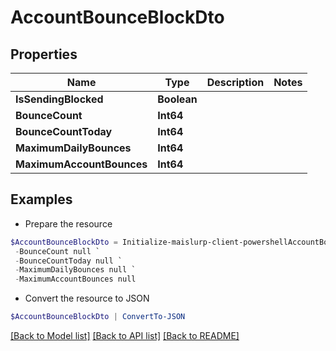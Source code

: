 # AccountBounceBlockDto
## Properties

Name | Type | Description | Notes
------------ | ------------- | ------------- | -------------
**IsSendingBlocked** | **Boolean** |  | 
**BounceCount** | **Int64** |  | 
**BounceCountToday** | **Int64** |  | 
**MaximumDailyBounces** | **Int64** |  | 
**MaximumAccountBounces** | **Int64** |  | 

## Examples

- Prepare the resource
```powershell
$AccountBounceBlockDto = Initialize-maislurp-client-powershellAccountBounceBlockDto  -IsSendingBlocked null `
 -BounceCount null `
 -BounceCountToday null `
 -MaximumDailyBounces null `
 -MaximumAccountBounces null
```

- Convert the resource to JSON
```powershell
$AccountBounceBlockDto | ConvertTo-JSON
```

[[Back to Model list]](../README#documentation-for-models) [[Back to API list]](../README#documentation-for-api-endpoints) [[Back to README]](../README)

